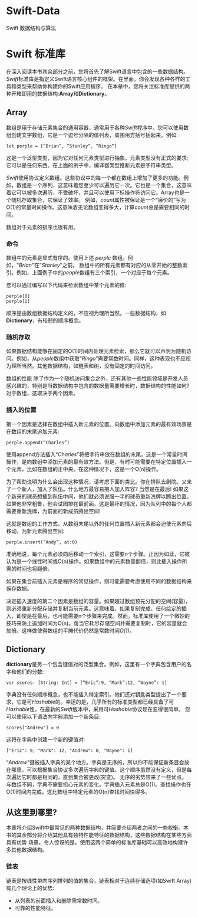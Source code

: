 # Swift-Data
Swift 数据结构与算法

# Swift 标准库

在深入阅读本书其余部分之前，您将首先了解Swift语言中包含的一些数据结构。*Swift*标准库是指定义Swift语言核心组件的框架。在里面，你会发现各种各样的工具和类型来帮助你构建你的Swift应用程序。
在本章中，您将关注标准库提供的两种开箱即用的数据结构:**Array**和**Dictionary**。

## Array

数组是用于存储元素集合的通用容器，通常用于各种*Swift*程序中。您可以使用数组创建文字数组，它是一个逗号分隔的值列表，周围用方括号括起来。例如:

`let perple = [“Brian”, “Stanley”, “Ringo”]`

这是一个泛型类型，因为它对任何元素类型进行抽象。元素类型没有正式的要求;它可以是任何东西。在上面的例子中，编译器类型推断元素是字符串类型。

*Swift*使用协议定义数组。这些协议中的每一个都在数组上增加了更多的功能。例如，数组是一个序列，这意味着您至少可以遍历它一次。它也是一个集合，这意味着它可以被多次遍历，不受破坏，并且可以使用下标操作符访问它。Array也是一个随机存取集合，它保证了效率。
例如，*count*属性被保证是一个“廉价的”写为O(1)的常量时间操作。这意味着无论数组变得多大，计算*count*总是需要相同的时间。

数组对于元素的排序也很有用。

### 命令
数组中的元素是显式有序的。使用上述 *perple* 数组。例如，"*Brian*"在"*Stanley*"之前。
数组中的所有元素都有对应的从零开始的整数索引。例如，上面例子中的*people*数组有三个索引，一个对应于每个元素。

您可以通过编写以下代码来检索数组中某个元素的值:
```
perple[0]
perple[1]
```
顺序是由数组数据结构定义的，不应视为理所当然。一些数据结构，如**Dictionary**，有较弱的顺序概念。

### 随机存取
如果数据结构能够在固定的O(1)时间内处理元素检索，那么它就可以声明为随机访问。例如，从*people*数组中获取“*Ringo*”需要常数时间。同样，这种表现也不应视为理所当然。其他数据结构，如链表和树，没有固定的时间访问。

数组的性能
除了作为一个随机访问集合之外，还有其他一些性能领域是开发人员感兴趣的，特别是当数据结构中包含的数据量需要增长时，数据结构的性能如何?对于数组，这取决于两个因素。

### 插入的位置
第一个因素是选择在数组中插入新元素的位置。向数组中添加元素的最有效场景是在数组的末尾追加元素:

`perple.append(“Charles”)`

使用append方法插入“*Charles*”将把字符串放在数组的末尾。这是一个常量时间操作，是向数组中添加元素的最有效方法。但是，有时可能需要在特定位置插入一个元素，比如在数组的正中央。在这种情况下，这是一个O(n)操作。

为了帮助说明为什么会出现这种情况，请考虑下面的类比。你在排队去剧院。又来了一个新人，加入了队伍。什么地方最容易把人加入阵容?
当然是在最后!
如果这个新来的球员想插到队伍中间，他们就必须说服一半的球员重新洗牌以腾出位置。
如果他非常粗鲁，他会试图排在最前面。这是最坏的情况，因为队列中的每个人都需要重新洗牌，为前面的新成员腾出空间!

这就是数组的工作方式。从数组末尾以外的任何位置插入新元素都会迫使元素向后移动，为新元素腾出空间:

`perple.insert(“Andy”, at:0)`

准确地说，每个元素必须向后移动一个索引，这需要*n*个步骤。正因为如此，它被认为是一个线性时间或O(n)操作。如果数组中的元素数量翻倍，则此插入操作所需的时间也将翻倍。

如果在集合前插入元素是程序的常见操作，则可能需要考虑使用不同的数据结构来保存数据。

决定插入速度的第二个因素是数组的容量。如果超过数组预先分配的空间(容量)，则必须重新分配存储并复制当前元素。这意味着，如果复制完成，任何给定的插入，即使是在最后，也可能需要n个步骤来完成。然而，标准库使用了一个微妙的技巧来防止追加时间为O(n)。每当它耗尽存储空间并需要复制时，它的容量就会加倍。这样做使得数组的平摊代价仍然是常数时间*O(1)*。

## Dictionary
**dictionary**是另一个包含键值对的泛型集合。例如，这里有一个字典包含用户的名字和他们的分数:

`var scores: [String: Int] = [“Eric”:9, “Mark”:12, “Wayne”: 1]`

字典没有任何顺序概念，也不能插入特定索引。他们还对钥匙类型提出了一个要求，它是可*Hashable*的。幸运的是，几乎所有的标准类型都已经具备了可*Hashable*性，在最新的*Swift*版本中，采用可*Hashable*协议现在变得很简单。
您可以使用以下语法向字典添加一个新条目:

`scores["Andrew"] = 0`

这将在字典中创建一个新的键值对:

`["Eric": 9, "Mark": 12, "Andrew": 0, "Wayne": 1]`

“*Andrew*”键被插入字典的某个地方。字典是无序的，所以你不能保证新条目会放在哪里。可以根据集合协议多次遍历字典的键值。这个顺序虽然没有定义，但是每次遍历它时都是相同的，直到集合被更改(突变)。
无序的劣势带来了一些优点。与数组不同，字典不需要担心元素的变化。字典插入元素总是O(1)。查找操作也在O(1)时间内完成，这比数组中特定元素的O(n)查找时间快得多。

## 从这里到哪里?

本章将介绍Swift中最常见的两种数据结构，并简要介绍两者之间的一些权衡。本书的其余部分将介绍其他具有独特性能特征的数据结构，这些数据结构在某些方面具有优势
场景。令人惊讶的是，使用这两个简单的标准库基础可以高效地构建许多其他数据结构。

### 链表
链表是按线性单向序列排列的值的集合。链表相对于连续存储选项(如Swift Array)有几个理论上的优势:
* 从列表的前面插入和删除需常数时间。
* 可靠的性能特征。


